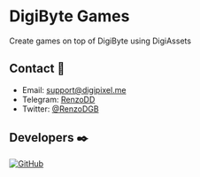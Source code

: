 # DigiByte Games

Create games on top of DigiByte using DigiAssets

## Contact 📘

- Email: [support@digipixel.me](mailto:support@digipixel.me)
- Telegram: [RenzoDD](https://t.me/RenzoDD)
- Twitter: [@RenzoDGB](https://twitter.com/RenzoDGB)

## Developers ✒️

[![GitHub](https://img.shields.io/badge/Follow-RenzoDD-blue?logo=github&style=social)](https://github.com/RenzoDD)
